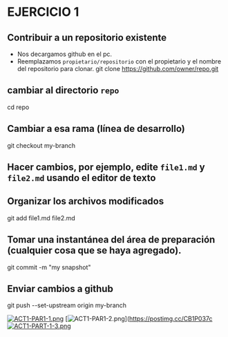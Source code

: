 # EJERCICIO 1
## Contribuir a un repositorio existente
+ Nos decargamos github en el pc.
+ Reemplazamos `propietario/repositorio` con el propietario y el nombre del repositorio para clonar.
git clone https://github.com/owner/repo.git 

## cambiar al directorio `repo`
cd repo
## Cambiar a esa rama (línea de desarrollo)
git checkout my-branch
## Hacer cambios, por ejemplo, edite `file1.md` y `file2.md` usando el editor de texto
## Organizar los archivos modificados
git add file1.md file2.md
## Tomar una instantánea del área de preparación (cualquier cosa que se haya agregado).
git commit -m "my snapshot"
## Enviar cambios a github
git push --set-upstream origin my-branch

[![ACT1-PAR1-1.png](https://i.postimg.cc/s2Q2nrNB/ACT1-PAR1-1.png)](https://postimg.cc/VSw16311)
[![ACT1-PAR1-2.png](https://i.postimg.cc/3RjPX7vQ/ACT1-PAR1-2.png)](https://postimg.cc/CB1P037c
[![ACT1-PART-1-3.png](https://i.postimg.cc/ZRgyLttj/ACT1-PART-1-3.png)](https://postimg.cc/sQYXVL2Z)
